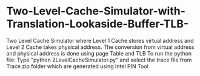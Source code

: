 # Two-Level-Cache-Simulator-with-Translation-Lookaside-Buffer-TLB-
Two Level Cache Simulator where Level 1 Cache stores virtual address and Level 2 Cache takes physical address. The conversion from virtual address and physical address is done using page Table and TLB
 To run the python file: Type "python 2LevelCacheSimulator.py" and select the trace file from Trace.zip folder which are generated using Intel PIN Tool 
